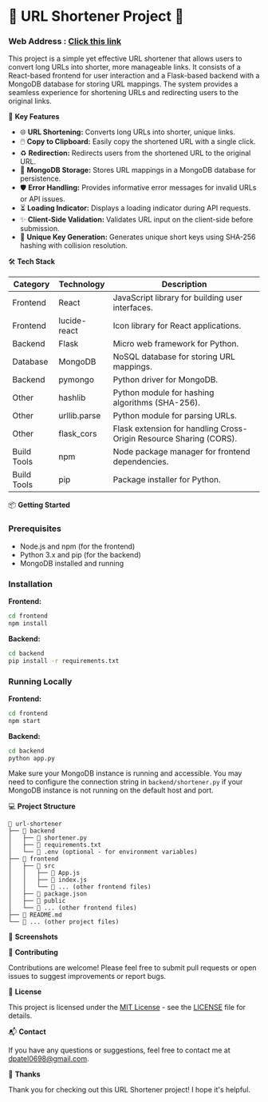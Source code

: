 # 🔗 URL Shortener Project 🔗
### Web Address :  [Click this link](https://myurlshortener1.netlify.app)

This project is a simple yet effective URL shortener that allows users to convert long URLs into shorter, more manageable links. It consists of a React-based frontend for user interaction and a Flask-based backend with a MongoDB database for storing URL mappings. The system provides a seamless experience for shortening URLs and redirecting users to the original links.

🚀 **Key Features**

- 🌐 **URL Shortening:** Converts long URLs into shorter, unique links.
- 🖱️ **Copy to Clipboard:** Easily copy the shortened URL with a single click.
- ♻️ **Redirection:** Redirects users from the shortened URL to the original URL.
- 💾 **MongoDB Storage:** Stores URL mappings in a MongoDB database for persistence.
- 🛡️ **Error Handling:** Provides informative error messages for invalid URLs or API issues.
- ⏳ **Loading Indicator:** Displays a loading indicator during API requests.
- ✨ **Client-Side Validation:** Validates URL input on the client-side before submission.
- 🔑 **Unique Key Generation:** Generates unique short keys using SHA-256 hashing with collision resolution.

🛠️ **Tech Stack**

| Category    | Technology      | Description                                                                 |
|-------------|-----------------|-----------------------------------------------------------------------------|
| Frontend    | React           | JavaScript library for building user interfaces.                            |
| Frontend    | lucide-react    | Icon library for React applications.                                        |
| Backend     | Flask           | Micro web framework for Python.                                             |
| Database    | MongoDB         | NoSQL database for storing URL mappings.                                    |
| Backend     | pymongo         | Python driver for MongoDB.                                                  |
| Other       | hashlib         | Python module for hashing algorithms (SHA-256).                               |
| Other       | urllib.parse    | Python module for parsing URLs.                                             |
| Other       | flask_cors      | Flask extension for handling Cross-Origin Resource Sharing (CORS).            |
| Build Tools | npm             | Node package manager for frontend dependencies.                             |
| Build Tools | pip             | Package installer for Python.                                               |

📦 **Getting Started**

### Prerequisites

- Node.js and npm (for the frontend)
- Python 3.x and pip (for the backend)
- MongoDB installed and running

### Installation

**Frontend:**

```bash
cd frontend
npm install
```

**Backend:**

```bash
cd backend
pip install -r requirements.txt
```

### Running Locally

**Frontend:**

```bash
cd frontend
npm start
```

**Backend:**

```bash
cd backend
python app.py
```

Make sure your MongoDB instance is running and accessible.  You may need to configure the connection string in `backend/shortener.py` if your MongoDB instance is not running on the default host and port.

💻 **Project Structure**

```
📂 url-shortener
├── 📂 backend
│   ├── 📄 shortener.py
│   ├── 📄 requirements.txt
│   └── 📄 .env (optional - for environment variables)
├── 📂 frontend
│   ├── 📂 src
│   │   ├── 📄 App.js
│   │   ├── 📄 index.js
│   │   └── 📄 ... (other frontend files)
│   ├── 📄 package.json
│   ├── 📄 public
│   └── 📄 ... (other frontend files)
├── 📄 README.md
└── 📄 ... (other project files)
```

📸 **Screenshots**



🤝 **Contributing**

Contributions are welcome! Please feel free to submit pull requests or open issues to suggest improvements or report bugs.

📝 **License**

This project is licensed under the [MIT License](LICENSE) - see the [LICENSE](LICENSE) file for details.

📬 **Contact**

If you have any questions or suggestions, feel free to contact me at [dpatel0698@gmail.com](mailto:your-email@example.com).

💖 **Thanks**

Thank you for checking out this URL Shortener project! I hope it's helpful.

